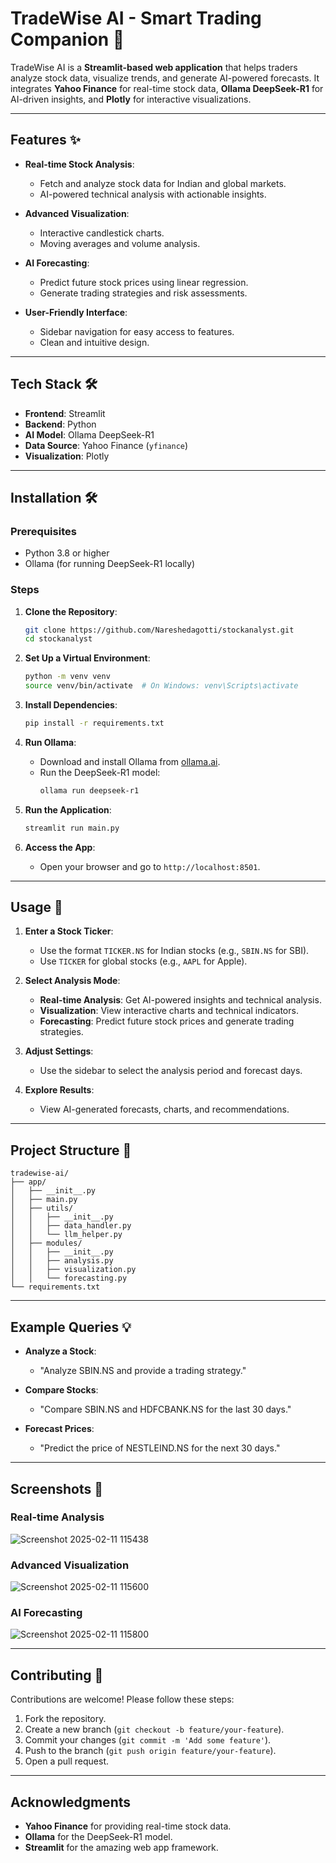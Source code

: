 # TradeWise AI - Smart Trading Companion 🚀

TradeWise AI is a **Streamlit-based web application** that helps traders analyze stock data, visualize trends, and generate AI-powered forecasts. It integrates **Yahoo Finance** for real-time stock data, **Ollama DeepSeek-R1** for AI-driven insights, and **Plotly** for interactive visualizations.

---

## Features ✨

- **Real-time Stock Analysis**:
  - Fetch and analyze stock data for Indian and global markets.
  - AI-powered technical analysis with actionable insights.

- **Advanced Visualization**:
  - Interactive candlestick charts.
  - Moving averages and volume analysis.

- **AI Forecasting**:
  - Predict future stock prices using linear regression.
  - Generate trading strategies and risk assessments.

- **User-Friendly Interface**:
  - Sidebar navigation for easy access to features.
  - Clean and intuitive design.

---

## Tech Stack 🛠️

- **Frontend**: Streamlit
- **Backend**: Python
- **AI Model**: Ollama DeepSeek-R1
- **Data Source**: Yahoo Finance (`yfinance`)
- **Visualization**: Plotly

---

## Installation 🛠️

### Prerequisites

- Python 3.8 or higher
- Ollama (for running DeepSeek-R1 locally)

### Steps

1. **Clone the Repository**:
   ```bash
   git clone https://github.com/Nareshedagotti/stockanalyst.git
   cd stockanalyst
   ```

2. **Set Up a Virtual Environment**:
   ```bash
   python -m venv venv
   source venv/bin/activate  # On Windows: venv\Scripts\activate
   ```

3. **Install Dependencies**:
   ```bash
   pip install -r requirements.txt
   ```

4. **Run Ollama**:
   - Download and install Ollama from [ollama.ai](https://ollama.ai/).
   - Run the DeepSeek-R1 model:
     ```bash
     ollama run deepseek-r1
     ```

5. **Run the Application**:
   ```bash
   streamlit run main.py
   ```

6. **Access the App**:
   - Open your browser and go to `http://localhost:8501`.

---

## Usage 🚀

1. **Enter a Stock Ticker**:
   - Use the format `TICKER.NS` for Indian stocks (e.g., `SBIN.NS` for SBI).
   - Use `TICKER` for global stocks (e.g., `AAPL` for Apple).

2. **Select Analysis Mode**:
   - **Real-time Analysis**: Get AI-powered insights and technical analysis.
   - **Visualization**: View interactive charts and technical indicators.
   - **Forecasting**: Predict future stock prices and generate trading strategies.

3. **Adjust Settings**:
   - Use the sidebar to select the analysis period and forecast days.

4. **Explore Results**:
   - View AI-generated forecasts, charts, and recommendations.

---

## Project Structure 📂

```
tradewise-ai/
├── app/
│   ├── __init__.py
│   ├── main.py
│   ├── utils/
│   │   ├── __init__.py
│   │   ├── data_handler.py
│   │   └── llm_helper.py
│   ├── modules/
│   │   ├── __init__.py
│   │   ├── analysis.py
│   │   ├── visualization.py
│   │   └── forecasting.py
└── requirements.txt
```

---

## Example Queries 💡

- **Analyze a Stock**:
  - "Analyze SBIN.NS and provide a trading strategy."
  
- **Compare Stocks**:
  - "Compare SBIN.NS and HDFCBANK.NS for the last 30 days."

- **Forecast Prices**:
  - "Predict the price of NESTLEIND.NS for the next 30 days."

---

## Screenshots 📸

### Real-time Analysis
![Screenshot 2025-02-11 115438](https://github.com/user-attachments/assets/e100234e-7460-499c-9656-15377651ca76)


### Advanced Visualization
![Screenshot 2025-02-11 115600](https://github.com/user-attachments/assets/7b69af0e-d36e-4fca-a83c-95202b0fa049)


### AI Forecasting
![Screenshot 2025-02-11 115800](https://github.com/user-attachments/assets/8239301f-b292-421c-986a-a61ea368b5ba)


---

## Contributing 🤝

Contributions are welcome! Please follow these steps:

1. Fork the repository.
2. Create a new branch (`git checkout -b feature/your-feature`).
3. Commit your changes (`git commit -m 'Add some feature'`).
4. Push to the branch (`git push origin feature/your-feature`).
5. Open a pull request.

---

## Acknowledgments 

- **Yahoo Finance** for providing real-time stock data.
- **Ollama** for the DeepSeek-R1 model.
- **Streamlit** for the amazing web app framework.

